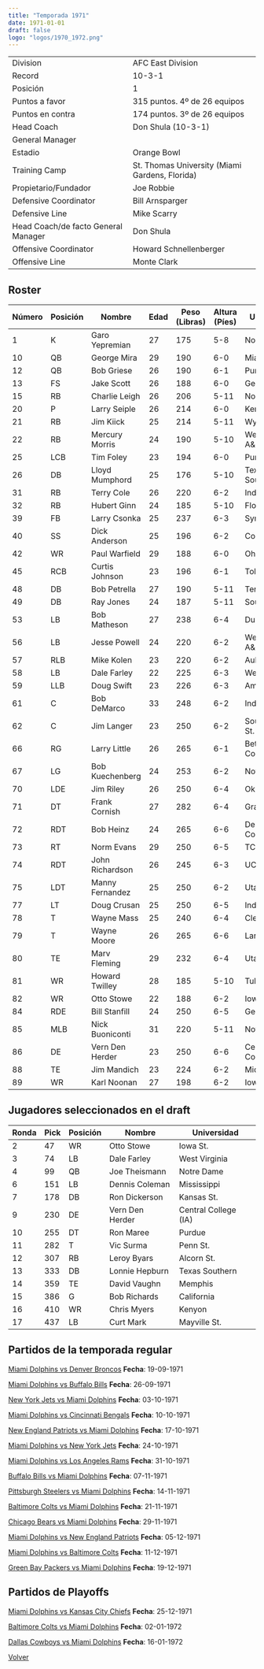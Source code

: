 ```yaml
---
title: "Temporada 1971"
date: 1971-01-01
draft: false
logo: "logos/1970_1972.png"
---
```


|                      |                      |
|-------------------------|---------------------------|
| Division               | AFC East Division            |
| Record                 | 10-3-1              |
| Posición               | 1            |
| Puntos a favor         | 315 puntos. 4º de 26 equipos           |
| Puntos en contra       | 174 puntos. 3º de 26 equipos       |
| Head Coach             | Don Shula (10-3-1)               |
| General Manager        |       |
| Estadio                | Orange Bowl             |
| Training Camp          | St. Thomas University (Miami Gardens, Florida)        |
| Propietario/Fundador | Joe Robbie |
| Defensive Coordinator | Bill Arnsparger |
| Defensive Line | Mike Scarry |
| Head Coach/de facto General Manager | Don Shula |
| Offensive Coordinator | Howard Schnellenberger |
| Offensive Line | Monte Clark |


## Roster

| Número | Posición | Nombre           | Edad | Peso (Libras) | Altura (Píes) | Universidad          |
|--------|----------|------------------|------|---------------|---------------|----------------------|
| 1 | K | Garo Yepremian | 27 | 175 | 5-8 | None |
| 10 | QB | George Mira | 29 | 190 | 6-0 | Miami (FL) |
| 12 | QB | Bob Griese | 26 | 190 | 6-1 | Purdue |
| 13 | FS | Jake Scott | 26 | 188 | 6-0 | Georgia |
| 15 | RB | Charlie Leigh | 26 | 206 | 5-11 | None |
| 20 | P | Larry Seiple | 26 | 214 | 6-0 | Kentucky |
| 21 | RB | Jim Kiick | 25 | 214 | 5-11 | Wyoming |
| 22 | RB | Mercury Morris | 24 | 190 | 5-10 | West Texas A&M |
| 25 | LCB | Tim Foley | 23 | 194 | 6-0 | Purdue |
| 26 | DB | Lloyd Mumphord | 25 | 176 | 5-10 | Texas Southern |
| 31 | RB | Terry Cole | 26 | 220 | 6-2 | Indiana |
| 32 | RB | Hubert Ginn | 24 | 185 | 5-10 | Florida A&M |
| 39 | FB | Larry Csonka | 25 | 237 | 6-3 | Syracuse |
| 40 | SS | Dick Anderson | 25 | 196 | 6-2 | Colorado |
| 42 | WR | Paul Warfield | 29 | 188 | 6-0 | Ohio St. |
| 45 | RCB | Curtis Johnson | 23 | 196 | 6-1 | Toledo |
| 48 | DB | Bob Petrella | 27 | 190 | 5-11 | Tennessee |
| 49 | DB | Ray Jones | 24 | 187 | 5-11 | Southern |
| 53 | LB | Bob Matheson | 27 | 238 | 6-4 | Duke |
| 56 | LB | Jesse Powell | 24 | 220 | 6-2 | West Texas A&M |
| 57 | RLB | Mike Kolen | 23 | 220 | 6-2 | Auburn |
| 58 | LB | Dale Farley | 22 | 225 | 6-3 | West Virginia |
| 59 | LLB | Doug Swift | 23 | 226 | 6-3 | Amherst |
| 61 | C | Bob DeMarco | 33 | 248 | 6-2 | Indiana,Dayton |
| 62 | C | Jim Langer | 23 | 250 | 6-2 | South Dakota St. |
| 66 | RG | Larry Little | 26 | 265 | 6-1 | Bethune-Cookman |
| 67 | LG | Bob Kuechenberg | 24 | 253 | 6-2 | Notre Dame |
| 70 | LDE | Jim Riley | 26 | 250 | 6-4 | Oklahoma |
| 71 | DT | Frank Cornish | 27 | 282 | 6-4 | Grambling St. |
| 72 | RDT | Bob Heinz | 24 | 265 | 6-6 | Delta College,Pacific |
| 73 | RT | Norm Evans | 29 | 250 | 6-5 | TCU |
| 74 | RDT | John Richardson | 26 | 245 | 6-3 | UCLA |
| 75 | LDT | Manny Fernandez | 25 | 250 | 6-2 | Utah |
| 77 | LT | Doug Crusan | 25 | 250 | 6-5 | Indiana |
| 78 | T | Wayne Mass | 25 | 240 | 6-4 | Clemson |
| 79 | T | Wayne Moore | 26 | 265 | 6-6 | Lamar |
| 80 | TE | Marv Fleming | 29 | 232 | 6-4 | Utah |
| 81 | WR | Howard Twilley | 28 | 185 | 5-10 | Tulsa |
| 82 | WR | Otto Stowe | 22 | 188 | 6-2 | Iowa St. |
| 84 | RDE | Bill Stanfill | 24 | 250 | 6-5 | Georgia |
| 85 | MLB | Nick Buoniconti | 31 | 220 | 5-11 | Notre Dame |
| 86 | DE | Vern Den Herder | 23 | 250 | 6-6 | Central College (IA) |
| 88 | TE | Jim Mandich | 23 | 224 | 6-2 | Michigan |
| 89 | WR | Karl Noonan | 27 | 198 | 6-2 | Iowa |


## Jugadores seleccionados en el draft

| Ronda | Pick | Posición | Nombre           | Universidad          |
|-------|------|----------|------------------|----------------------|
| 2 | 47 | WR | Otto Stowe | Iowa St. |
| 3 | 74 | LB | Dale Farley | West Virginia |
| 4 | 99 | QB | Joe Theismann | Notre Dame |
| 6 | 151 | LB | Dennis Coleman | Mississippi |
| 7 | 178 | DB | Ron Dickerson | Kansas St. |
| 9 | 230 | DE | Vern Den Herder | Central College (IA) |
| 10 | 255 | DT | Ron Maree | Purdue |
| 11 | 282 | T | Vic Surma | Penn St. |
| 12 | 307 | RB | Leroy Byars | Alcorn St. |
| 13 | 333 | DB | Lonnie Hepburn | Texas Southern |
| 14 | 359 | TE | David Vaughn | Memphis |
| 15 | 386 | G | Bob Richards | California |
| 16 | 410 | WR | Chris Myers | Kenyon |
| 17 | 437 | LB | Curt Mark | Mayville St. |


## Partidos de la temporada regular

[Miami Dolphins vs Denver Broncos](/historia/partidos/mia-den-19710919) **Fecha**: 19-09-1971

[Miami Dolphins vs Buffalo Bills](/historia/partidos/mia-buf-19710926) **Fecha**: 26-09-1971

[New York Jets vs Miami Dolphins](/historia/partidos/nyj-mia-19711003) **Fecha**: 03-10-1971

[Miami Dolphins vs Cincinnati Bengals](/historia/partidos/mia-cin-19711010) **Fecha**: 10-10-1971

[New England Patriots vs Miami Dolphins](/historia/partidos/ne-mia-19711017) **Fecha**: 17-10-1971

[Miami Dolphins vs New York Jets](/historia/partidos/mia-nyj-19711024) **Fecha**: 24-10-1971

[Miami Dolphins vs Los Angeles Rams](/historia/partidos/mia-lar-19711031) **Fecha**: 31-10-1971

[Buffalo Bills vs Miami Dolphins](/historia/partidos/buf-mia-19711107) **Fecha**: 07-11-1971

[Pittsburgh Steelers vs Miami Dolphins](/historia/partidos/pit-mia-19711114) **Fecha**: 14-11-1971

[Baltimore Colts vs Miami Dolphins](/historia/partidos/clt-mia-19711121) **Fecha**: 21-11-1971

[Chicago Bears vs Miami Dolphins](/historia/partidos/chi-mia-19711129) **Fecha**: 29-11-1971

[Miami Dolphins vs New England Patriots](/historia/partidos/mia-ne-19711205) **Fecha**: 05-12-1971

[Miami Dolphins vs Baltimore Colts](/historia/partidos/mia-clt-19711211) **Fecha**: 11-12-1971

[Green Bay Packers vs Miami Dolphins](/historia/partidos/gb-mia-19711219) **Fecha**: 19-12-1971




## Partidos de Playoffs

[Miami Dolphins vs Kansas City Chiefs](/historia/partidos/mia-kc-19711225) **Fecha**: 25-12-1971

[Baltimore Colts vs Miami Dolphins](/historia/partidos/clt-mia-19720102) **Fecha**: 02-01-1972

[Dallas Cowboys vs Miami Dolphins](/historia/partidos/dal-mia-19720116) **Fecha**: 16-01-1972




[Volver](/historia)